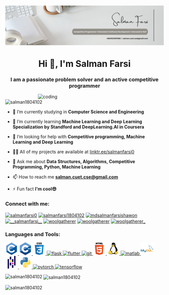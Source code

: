 ![logo](https://github.com/Salman1804102/Salman1804102/blob/main/Salman%20Farsi%20(1).png)
<h1 align="center">Hi 👋, I'm Salman Farsi</h1>
<h3 align="center">I am a passionate problem solver and an active competitive programmer</h3>
<img align = "right" alt = "coding" width = "400" src = "https://user-images.githubusercontent.com/74038190/212749447-bfb7e725-6987-49d9-ae85-2015e3e7cc41.gif">
<p align="left"> <img src="https://komarev.com/ghpvc/?username=salman1804102&label=Profile%20views&color=0e75b6&style=flat" alt="salman1804102" /> </p>

- 🔭 I’m currently studying in **Computer Science and Engineering**

- 🌱 I’m currently learning **Machine Learning and Deep Learning Specialization by Standford and DeepLearning.AI in Coursera**

- 🤝 I’m looking for help with **Competitive programming, Machine Learning and Deep Learning**

- 👨‍💻 All of my projects are available at [linktr.ee/salmanfarsi0](linktr.ee/salmanfarsi0)

- 💬 Ask me about **Data Structures, Algorithms, Competitive Programming, Python, Machine Learning**

- 📫 How to reach me **salman.cuet.cse@gmail.com**

- ⚡ Fun fact **I'm cool😎**

<h3 align="left">Connect with me:</h3>
<p align="left">
<a href="https://linkedin.com/in/salmanfarsi0" target="blank"><img align="center" src="https://raw.githubusercontent.com/rahuldkjain/github-profile-readme-generator/master/src/images/icons/Social/linked-in-alt.svg" alt="salmanfarsi0" height="30" width="40" /></a>
<a href="https://kaggle.com/salmanfarsi1804102" target="blank"><img align="center" src="https://raw.githubusercontent.com/rahuldkjain/github-profile-readme-generator/master/src/images/icons/Social/kaggle.svg" alt="salmanfarsi1804102" height="30" width="40" /></a>
<a href="https://fb.com/mdsalmanfarsishawon" target="blank"><img align="center" src="https://raw.githubusercontent.com/rahuldkjain/github-profile-readme-generator/master/src/images/icons/Social/facebook.svg" alt="mdsalmanfarsishawon" height="30" width="40" /></a>
<a href="https://instagram.com/__salmanfarsi__" target="blank"><img align="center" src="https://raw.githubusercontent.com/rahuldkjain/github-profile-readme-generator/master/src/images/icons/Social/instagram.svg" alt="__salmanfarsi__" height="30" width="40" /></a>
<a href="https://www.codechef.com/users/woolgatherer" target="blank"><img align="center" src="https://cdn.jsdelivr.net/npm/simple-icons@3.1.0/icons/codechef.svg" alt="woolgatherer" height="30" width="40" /></a>
<a href="https://codeforces.com/profile/woolgatherer" target="blank"><img align="center" src="https://raw.githubusercontent.com/rahuldkjain/github-profile-readme-generator/master/src/images/icons/Social/codeforces.svg" alt="woolgatherer" height="30" width="40" /></a>
<a href="https://www.leetcode.com/woolgatherer_" target="blank"><img align="center" src="https://raw.githubusercontent.com/rahuldkjain/github-profile-readme-generator/master/src/images/icons/Social/leet-code.svg" alt="woolgatherer_" height="30" width="40" /></a>
</p>

<h3 align="left">Languages and Tools:</h3>
<p align="left"> <a href="https://www.cprogramming.com/" target="_blank" rel="noreferrer"> <img src="https://raw.githubusercontent.com/devicons/devicon/master/icons/c/c-original.svg" alt="c" width="40" height="40"/> </a> <a href="https://www.w3schools.com/cpp/" target="_blank" rel="noreferrer"> <img src="https://raw.githubusercontent.com/devicons/devicon/master/icons/cplusplus/cplusplus-original.svg" alt="cplusplus" width="40" height="40"/> </a> <a href="https://www.w3schools.com/css/" target="_blank" rel="noreferrer"> <img src="https://raw.githubusercontent.com/devicons/devicon/master/icons/css3/css3-original-wordmark.svg" alt="css3" width="40" height="40"/> </a> <a href="https://flask.palletsprojects.com/" target="_blank" rel="noreferrer"> <img src="https://www.vectorlogo.zone/logos/pocoo_flask/pocoo_flask-icon.svg" alt="flask" width="40" height="40"/> </a> <a href="https://flutter.dev" target="_blank" rel="noreferrer"> <img src="https://www.vectorlogo.zone/logos/flutterio/flutterio-icon.svg" alt="flutter" width="40" height="40"/> </a> <a href="https://git-scm.com/" target="_blank" rel="noreferrer"> <img src="https://www.vectorlogo.zone/logos/git-scm/git-scm-icon.svg" alt="git" width="40" height="40"/> </a> <a href="https://www.w3.org/html/" target="_blank" rel="noreferrer"> <img src="https://raw.githubusercontent.com/devicons/devicon/master/icons/html5/html5-original-wordmark.svg" alt="html5" width="40" height="40"/> </a> <a href="https://www.linux.org/" target="_blank" rel="noreferrer"> <img src="https://raw.githubusercontent.com/devicons/devicon/master/icons/linux/linux-original.svg" alt="linux" width="40" height="40"/> </a> <a href="https://www.mathworks.com/" target="_blank" rel="noreferrer"> <img src="https://upload.wikimedia.org/wikipedia/commons/2/21/Matlab_Logo.png" alt="matlab" width="40" height="40"/> </a> <a href="https://www.mysql.com/" target="_blank" rel="noreferrer"> <img src="https://raw.githubusercontent.com/devicons/devicon/master/icons/mysql/mysql-original-wordmark.svg" alt="mysql" width="40" height="40"/> </a> <a href="https://pandas.pydata.org/" target="_blank" rel="noreferrer"> <img src="https://raw.githubusercontent.com/devicons/devicon/2ae2a900d2f041da66e950e4d48052658d850630/icons/pandas/pandas-original.svg" alt="pandas" width="40" height="40"/> </a> <a href="https://www.python.org" target="_blank" rel="noreferrer"> <img src="https://raw.githubusercontent.com/devicons/devicon/master/icons/python/python-original.svg" alt="python" width="40" height="40"/> </a> <a href="https://pytorch.org/" target="_blank" rel="noreferrer"> <img src="https://www.vectorlogo.zone/logos/pytorch/pytorch-icon.svg" alt="pytorch" width="40" height="40"/> </a> <a href="https://www.tensorflow.org" target="_blank" rel="noreferrer"> <img src="https://www.vectorlogo.zone/logos/tensorflow/tensorflow-icon.svg" alt="tensorflow" width="40" height="40"/> </a> </p>

<p><img align="left" src="https://github-readme-stats.vercel.app/api/top-langs?username=salman1804102&show_icons=true&locale=en&layout=compact" alt="salman1804102" /></p>

<p>&nbsp;<img align="center" src="https://github-readme-stats.vercel.app/api?username=salman1804102&show_icons=true&locale=en" alt="salman1804102" /></p>

<p><img align="center" src="https://github-readme-streak-stats.herokuapp.com/?user=salman1804102&" alt="salman1804102" /></p>
